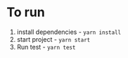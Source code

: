 # To run

1. install dependencies - `yarn install`
2. start project - `yarn start`
3. Run test - `yarn test`

